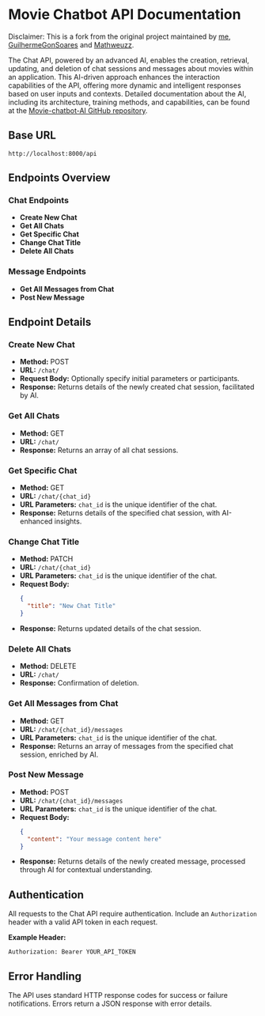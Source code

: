 # Movie Chatbot API Documentation

Disclaimer: This is a fork from the original project maintained by [me](https://github.com/yantavares), [GuilhermeGonSoares](https://github.com/GuilhermeGonSoares) and [Mathweuzz](https://github.com/Mathweuzz).

The Chat API, powered by an advanced AI, enables the creation, retrieval, updating, and deletion of chat sessions and messages about movies within an application. This AI-driven approach enhances the interaction capabilities of the API, offering more dynamic and intelligent responses based on user inputs and contexts. Detailed documentation about the AI, including its architecture, training methods, and capabilities, can be found at the [Movie-chatbot-AI GitHub repository](https://github.com/Mathweuzz/Movie-chatbot-AI).

## Base URL

`http://localhost:8000/api`

## Endpoints Overview

### Chat Endpoints

- **Create New Chat**
- **Get All Chats**
- **Get Specific Chat**
- **Change Chat Title**
- **Delete All Chats**

### Message Endpoints

- **Get All Messages from Chat**
- **Post New Message**

## Endpoint Details

### Create New Chat

- **Method:** POST
- **URL:** `/chat/`
- **Request Body:** Optionally specify initial parameters or participants.
- **Response:** Returns details of the newly created chat session, facilitated by AI.

### Get All Chats

- **Method:** GET
- **URL:** `/chat/`
- **Response:** Returns an array of all chat sessions.

### Get Specific Chat

- **Method:** GET
- **URL:** `/chat/{chat_id}`
- **URL Parameters:** `chat_id` is the unique identifier of the chat.
- **Response:** Returns details of the specified chat session, with AI-enhanced insights.

### Change Chat Title

- **Method:** PATCH
- **URL:** `/chat/{chat_id}`
- **URL Parameters:** `chat_id` is the unique identifier of the chat.
- **Request Body:** 
  ```json
  {
    "title": "New Chat Title"
  }
  ```
- **Response:** Returns updated details of the chat session.

### Delete All Chats

- **Method:** DELETE
- **URL:** `/chat/`
- **Response:** Confirmation of deletion.

### Get All Messages from Chat

- **Method:** GET
- **URL:** `/chat/{chat_id}/messages`
- **URL Parameters:** `chat_id` is the unique identifier of the chat.
- **Response:** Returns an array of messages from the specified chat session, enriched by AI.

### Post New Message

- **Method:** POST
- **URL:** `/chat/{chat_id}/messages`
- **URL Parameters:** `chat_id` is the unique identifier of the chat.
- **Request Body:** 
  ```json
  {
    "content": "Your message content here"
  }
  ```
- **Response:** Returns details of the newly created message, processed through AI for contextual understanding.

## Authentication

All requests to the Chat API require authentication. Include an `Authorization` header with a valid API token in each request.

**Example Header:**

```
Authorization: Bearer YOUR_API_TOKEN
```

## Error Handling

The API uses standard HTTP response codes for success or failure notifications. Errors return a JSON response with error details.
